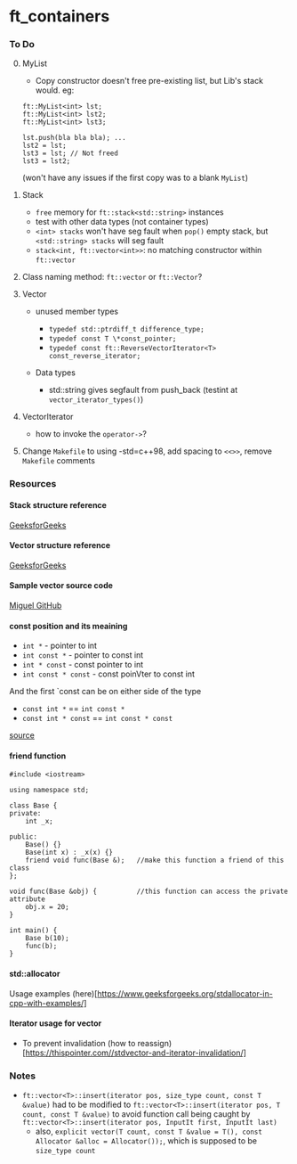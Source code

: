 # ft_containers

### To Do

0. MyList

   - Copy constructor doesn't free pre-existing list, but Lib's stack would. eg:

   ```
   ft::MyList<int> lst;
   ft::MyList<int> lst2;
   ft::MyList<int> lst3;

   lst.push(bla bla bla); ...
   lst2 = lst;
   lst3 = lst; // Not freed
   lst3 = lst2;
   ```

   (won't have any issues if the first copy was to a blank `MyList`)

1. Stack
   - `free` memory for `ft::stack<std::string>` instances
   - test with other data types (not container types)
   - `<int> stacks` won't have seg fault when `pop()` empty stack, but `<std::string> stacks` will seg fault
   - `stack<int, ft::vector<int>>`: no matching constructor within `ft::vector`
2. Class naming method: `ft::vector` or `ft::Vector`?
3. Vector

   - unused member types

     - `typedef std::ptrdiff_t difference_type;`
     - `typedef const T \*const_pointer;`
     - `typedef const ft::ReverseVectorIterator<T> const_reverse_iterator;`

   - Data types
     - std::string gives segfault from push_back (testint at `vector_iterator_types()`)

4. VectorIterator
   - how to invoke the `operator->`?
5. Change `Makefile` to using -std=c++98, add spacing to `<<>>`, remove `Makefile` comments

### Resources

#### Stack structure reference

[GeeksforGeeks](https://www.geeksforgeeks.org/stack-data-structure-introduction-program/)

#### Vector structure reference

[GeeksforGeeks](https://www.geeksforgeeks.org/how-to-implement-our-own-vector-class-in-c/)

#### Sample vector source code

[Miguel GitHub](https://github.com/Miguel-Deniz/Vector-Implementation/blob/master/Vector%20Implementation/Vector.h)

#### const position and its meaining

- `int *` - pointer to int
- `int const *` - pointer to const int
- `int * const` - const pointer to int
- `int const * const` - const poinVter to const int

And the first `const can be on either side of the type

- `const int *` == `int const *`
- `const int * const` == `int const * const`

[source](https://stackoverflow.com/questions/1143262/what-is-the-difference-between-const-int-const-int-const-and-int-const)

#### friend function

```
#include <iostream>

using namespace std;

class Base {
private:
	int _x;

public:
	Base() {}
	Base(int x) : _x(x) {}
	friend void func(Base &);	//make this function a friend of this class
};

void func(Base &obj) {			//this function can access the private attribute
	obj.x = 20;
}

int main() {
	Base b(10);
	func(b);
}
```

#### std::allocator

Usage examples (here)[https://www.geeksforgeeks.org/stdallocator-in-cpp-with-examples/]

#### Iterator usage for vector

- To prevent invalidation (how to reassign)[https://thispointer.com//stdvector-and-iterator-invalidation/]

### Notes

- `ft::vector<T>::insert(iterator pos, size_type count, const T &value)` had to be modified to `ft::vector<T>::insert(iterator pos, T count, const T &value)` to avoid function call being caught by `ft::vector<T>::insert(iterator pos, InputIt first, InputIt last)`
  - also, `explicit vector(T count, const T &value = T(), const Allocator &alloc = Allocator());`, which is supposed to be `size_type count`
